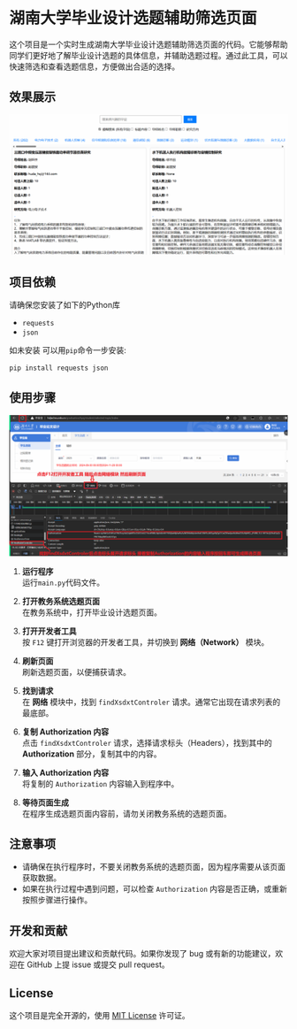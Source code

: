 # 湖南大学毕业设计选题辅助筛选页面

这个项目是一个实时生成湖南大学毕业设计选题辅助筛选页面的代码。它能够帮助同学们更好地了解毕业设计选题的具体信息，并辅助选题过程。通过此工具，可以快速筛选和查看选题信息，方便做出合适的选择。

## 效果展示

![](./preview.png)

## 项目依赖

请确保您安装了如下的Python库
- `requests`
- `json`

如未安装 可以用`pip`命令一步安装:

```bash
pip install requests json
```

## 使用步骤

![](./example.png)

1. **运行程序**  
   运行`main.py`代码文件。

2. **打开教务系统选题页面**  
   在教务系统中，打开毕业设计选题页面。

3. **打开开发者工具**  
   按 `F12` 键打开浏览器的开发者工具，并切换到 **网络（Network）** 模块。

4. **刷新页面**  
   刷新选题页面，以便捕获请求。

5. **找到请求**  
   在 **网络** 模块中，找到 `findXsdxtControler` 请求。通常它出现在请求列表的最底部。

6. **复制 Authorization 内容**  
   点击 `findXsdxtControler` 请求，选择请求标头（Headers），找到其中的 **Authorization** 部分，复制其中的内容。

7. **输入 Authorization 内容**  
   将复制的 `Authorization` 内容输入到程序中。

8. **等待页面生成**  
   在程序生成选题页面内容前，请勿关闭教务系统的选题页面。

## 注意事项

- 请确保在执行程序时，不要关闭教务系统的选题页面，因为程序需要从该页面获取数据。
- 如果在执行过程中遇到问题，可以检查 `Authorization` 内容是否正确，或重新按照步骤进行操作。

## 开发和贡献

欢迎大家对项目提出建议和贡献代码。如果你发现了 bug 或有新的功能建议，欢迎在 GitHub 上提 issue 或提交 pull request。

## License

这个项目是完全开源的，使用 [MIT License](LICENSE) 许可证。

